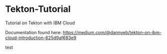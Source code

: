 # Tekton-Tutorial
Tutorial on Tekton with IBM Cloud

Documentation found here: https://medium.com/@dannyeb/tekton-on-ibm-cloud-introduction-625d9af683e9


test